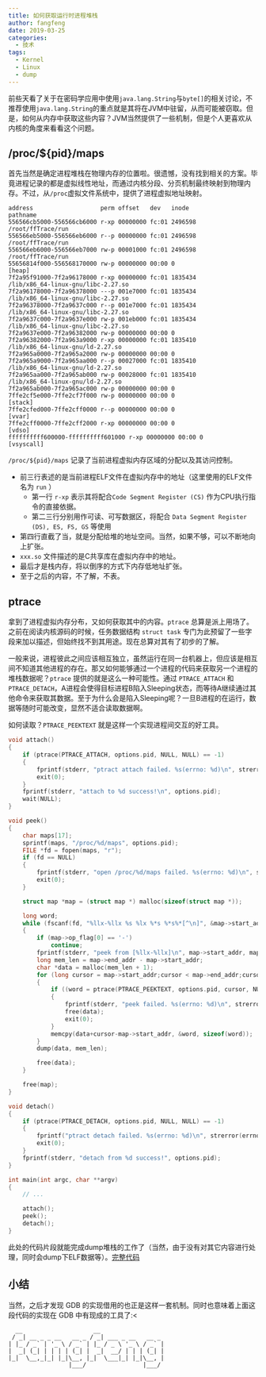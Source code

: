 ```yaml
---
title: 如何获取运行时进程堆栈
author: fangfeng
date: 2019-03-25
categories:
  - 技术
tags:
  - Kernel
  - Linux
  - dump
---
```


前些天看了关于在密码学应用中使用`java.lang.String`与`byte[]`的相关讨论，不推荐使用`java.lang.String`的重点就是其将在JVM中驻留，从而可能被窃取。但是，如何从内存中获取这些内容？JVM当然提供了一些机制，但是个人更喜欢从内核的角度来看看这个问题。

## /proc/${pid}/maps

首先当然是确定进程堆栈在物理内存的位置啦。很遗憾，没有找到相关的方案。毕竟进程记录的都是虚拟线性地址，而通过内核分段、分页机制最终映射到物理内存。不过，从`/proc`虚拟文件系统中，提供了进程虚拟地址映射。

```
address                   perm offset   dev   inode                      pathname
556566cb5000-556566cb6000 r-xp 00000000 fc:01 2496598                    /root/ffTrace/run
556566eb5000-556566eb6000 r--p 00000000 fc:01 2496598                    /root/ffTrace/run
556566eb6000-556566eb7000 rw-p 00001000 fc:01 2496598                    /root/ffTrace/run
55656814f000-556568170000 rw-p 00000000 00:00 0                          [heap]
7f2a95f91000-7f2a96178000 r-xp 00000000 fc:01 1835434                    /lib/x86_64-linux-gnu/libc-2.27.so
7f2a96178000-7f2a96378000 ---p 001e7000 fc:01 1835434                    /lib/x86_64-linux-gnu/libc-2.27.so
7f2a96378000-7f2a9637c000 r--p 001e7000 fc:01 1835434                    /lib/x86_64-linux-gnu/libc-2.27.so
7f2a9637c000-7f2a9637e000 rw-p 001eb000 fc:01 1835434                    /lib/x86_64-linux-gnu/libc-2.27.so
7f2a9637e000-7f2a96382000 rw-p 00000000 00:00 0
7f2a96382000-7f2a963a9000 r-xp 00000000 fc:01 1835410                    /lib/x86_64-linux-gnu/ld-2.27.so
7f2a965a0000-7f2a965a2000 rw-p 00000000 00:00 0
7f2a965a9000-7f2a965aa000 r--p 00027000 fc:01 1835410                    /lib/x86_64-linux-gnu/ld-2.27.so
7f2a965aa000-7f2a965ab000 rw-p 00028000 fc:01 1835410                    /lib/x86_64-linux-gnu/ld-2.27.so
7f2a965ab000-7f2a965ac000 rw-p 00000000 00:00 0
7ffe2cf5e000-7ffe2cf7f000 rw-p 00000000 00:00 0                          [stack]
7ffe2cfed000-7ffe2cff0000 r--p 00000000 00:00 0                          [vvar]
7ffe2cff0000-7ffe2cff2000 r-xp 00000000 00:00 0                          [vdso]
ffffffffff600000-ffffffffff601000 r-xp 00000000 00:00 0                  [vsyscall]
```
<!--more-->

`/proc/${pid}/maps` 记录了当前进程虚拟内存区域的分配以及其访问控制。
- 前三行表述的是当前进程ELF文件在虚拟内存中的地址（这里使用的ELF文件名为 `run` ）
    - 第一行 `r-xp` 表示其将配合`Code Segment Register (CS)` 作为CPU执行指令的直接依据。
    - 第二三行分别用作可读、可写数据区，将配合 `Data Segment Register (DS), ES, FS, GS` 等使用
- 第四行直截了当，就是分配给堆的地址空间。当然，如果不够，可以不断地向上扩张。
- `xxx.so` 文件描述的是C共享库在虚拟内存中的地址。
- 最后才是栈内存，将以倒序的方式下内存低地址扩张。
- 至于之后的内容，不了解，不表。

## ptrace

拿到了进程虚拟内存分布，又如何获取其中的内容。`ptrace` 总算是派上用场了。之前在阅读内核源码的时候，任务数据结构 `struct task` 专门为此预留了一些字段来加以描述，但始终找不到其用途。现在总算对其有了初步的了解。

一般来说，进程彼此之间应该相互独立，虽然运行在同一台机器上，但应该是相互间不知道其他进程的存在。那又如何能够通过一个进程的代码来获取另一个进程的堆栈数据呢？`ptrace` 提供的就是这么一种可能性。通过 `PTRACE_ATTACH` 和 `PTRACE_DETACH`，A进程会使得目标进程B陷入Sleeping状态，而等待A继续通过其他命令来获取其数据。至于为什么会是陷入Sleeping呢？一旦B进程的在运行，数据等随时可能改变，显然不适合读取数据啊。

如何读取？`PTRACE_PEEKTEXT` 就是这样一个实现进程间交互的好工具。

```c
void attach()
{
    if (ptrace(PTRACE_ATTACH, options.pid, NULL, NULL) == -1)
    {
        fprintf(stderr, "ptract attach failed. %s(errno: %d)\n", strerror(errno), errno);
        exit(0);
    }
    fprintf(stderr, "attach to %d success!\n", options.pid);
    wait(NULL);
}

void peek()
{
    char maps[17];
    sprintf(maps, "/proc/%d/maps", options.pid);
    FILE *fd = fopen(maps, "r");
    if (fd == NULL)
    {
        fprintf(stderr, "open /proc/%d/maps failed. %s(errno: %d)\n", strerror(errno), errno);
        exit(0);
    }

    struct map *map = (struct map *) malloc(sizeof(struct map *));

    long word;
    while (fscanf(fd, "%llx-%llx %s %lx %*s %*s%*[^\n]", &map->start_addr, &map->end_addr, map->op_flag, &map->offset) != EOF)
    {
        if (map->op_flag[0] == '-')
            continue;
        fprintf(stderr, "peek from [%llx-%llx]\n", map->start_addr, map->end_addr);
        long mem_len = map->end_addr - map->start_addr;
        char *data = malloc(mem_len + 1);
        for (long cursor = map->start_addr;cursor < map->end_addr;cursor += sizeof(long))
        {
            if ((word = ptrace(PTRACE_PEEKTEXT, options.pid, cursor, NULL)) == -1 && errno)
            {
                fprintf(stderr, "peek failed. %s(errno: %d)\n", strerror(errno), errno);
                free(data);
                exit(0);
            }
            memcpy(data+cursor-map->start_addr, &word, sizeof(word));
        }
        dump(data, mem_len);

        free(data);
    }

    free(map);
}

void detach()
{
    if (ptrace(PTRACE_DETACH, options.pid, NULL, NULL) == -1)
    {
        fprintf("ptract detach failed. %s(errno: %d)\n", strerror(errno), errno);
        exit(0);
    }
    fprintf(stderr, "detach from %d success!", options.pid);
}

int main(int argc, char **argv)
{
    // ...

    attach();
    peek();
    detach();
}
```

此处的代码片段就能完成dump堆栈的工作了（当然，由于没有对其它内容进行处理，同时会dump下ELF数据等）。[完整代码](https://github.com/DorMOUSE-None/ffDump)

## 小结

当然，之后才发现 GDB 的实现借用的也正是这样一套机制。同时也意味着上面这段代码的实现在 GDB 中有现成的工具了:<

```plain
  __                    __                  
 / _| __ _ _ __   __ _ / _| ___ _ __   __ _ 
| |_ / _` | '_ \ / _` | |_ / _ \ '_ \ / _` |
|  _| (_| | | | | (_| |  _|  __/ | | | (_| |
|_|  \__,_|_| |_|\__, |_|  \___|_| |_|\__, |
                 |___/                |___/ 
```
